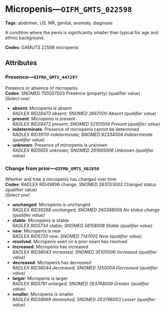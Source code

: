 # Micropenis—`OIFM_GMTS_022598`

**Tags:** abdomen, US, MR, genital, anomaly, diagnosis

A condition where the penis is significantly smaller than typical for age and ethnic background.

**Codes:** GAMUTS 22598 micropenis

## Attributes

### Presence—`OIFMA_GMTS_447297`

Presence or absence of micropenis  
**Codes**: SNOMED 705057003 Presence (property) (qualifier value)  
*(Select one)*

- **absent**: Micropenis is absent  
_RADLEX RID28473 absent; SNOMED 2667000 Absent (qualifier value)_
- **present**: Micropenis is present  
_RADLEX RID28472 present; SNOMED 52101004 Present (qualifier value)_
- **indeterminate**: Presence of micropenis cannot be determined  
_RADLEX RID39110 indeterminate; SNOMED 82334004 Indeterminate (qualifier value)_
- **unknown**: Presence of micropenis is unknown  
_RADLEX RID5655 unknown; SNOMED 261665006 Unknown (qualifier value)_

### Change from prior—`OIFMA_GMTS_662850`

Whether and how a micropenis has changed over time  
**Codes**: RADLEX RID49896 change; SNOMED 263703002 Changed status (qualifier value)  
*(Select one)*

- **unchanged**: Micropenis is unchanged  
_RADLEX RID39268 unchanged; SNOMED 260388006 No status change (qualifier value)_
- **stable**: Micropenis is stable  
_RADLEX RID5734 stable; SNOMED 58158008 Stable (qualifier value)_
- **new**: Micropenis is new  
_RADLEX RID5720 new; SNOMED 7147002 New (qualifier value)_
- **resolved**: Micropenis seen on a prior exam has resolved  
- **increased**: Micropenis has increased  
_RADLEX RID36043 increased; SNOMED 35105006 Increased (qualifier value)_
- **decreased**: Micropenis has decreased  
_RADLEX RID36044 decreased; SNOMED 1250004 Decreased (qualifier value)_
- **larger**: Micropenis is larger  
_RADLEX RID5791 enlarged; SNOMED 263768009 Greater (qualifier value)_
- **smaller**: Micropenis is smaller  
_RADLEX RID38669 diminished; SNOMED 263796003 Lesser (qualifier value)_